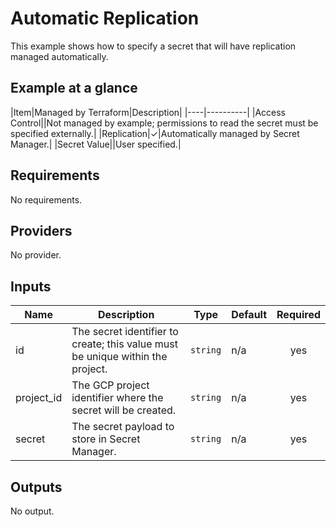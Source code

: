 # Automatic Replication

This example shows how to specify a secret that will have replication managed
automatically.

## Example at a glance

|Item|Managed by Terraform|Description|
|----|----------|
|Access Control||Not managed by example; permissions to read the secret must be specified externally.|
|Replication|&check;|Automatically managed by Secret Manager.|
|Secret Value||User specified.|

<!-- spell-checker:ignore markdownlint -->
<!-- markdownlint-disable MD033 MD034-->
<!-- BEGINNING OF PRE-COMMIT-TERRAFORM DOCS HOOK -->
## Requirements

No requirements.

## Providers

No provider.

## Inputs

| Name | Description | Type | Default | Required |
|------|-------------|------|---------|:--------:|
| id | The secret identifier to create; this value must be unique within the project. | `string` | n/a | yes |
| project\_id | The GCP project identifier where the secret will be created. | `string` | n/a | yes |
| secret | The secret payload to store in Secret Manager. | `string` | n/a | yes |

## Outputs

No output.

<!-- END OF PRE-COMMIT-TERRAFORM DOCS HOOK -->
<!-- markdownlint-enable MD033 MD034 -->
